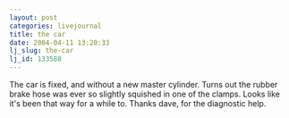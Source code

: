 ```yaml
---
layout: post
categories: livejournal
title: the car
date: 2004-04-11 13:20:33
lj_slug: the-car
lj_id: 133588
---
```

The car is fixed, and without a new master cylinder. Turns out the rubber brake hose was ever so slightly squished in one of the clamps. Looks like it's been that way for a while to. Thanks dave, for the diagnostic help.
